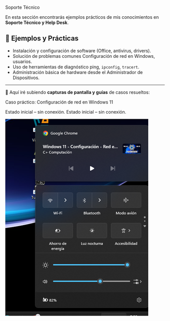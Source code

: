  Soporte Técnico

En esta sección encontrarás ejemplos prácticos de mis conocimientos en **Soporte Técnico y Help Desk**.  

## 📂 Ejemplos y Prácticas

- Instalación y configuración de software (Office, antivirus, drivers).  
- Solución de problemas comunes Configuración de red en Windows, usuarios. 
- Uso de herramientas de diagnóstico ping, `ipconfig`, `tracert`.  
- Administración básica de hardware desde el Administrador de Dispositivos.
  
---

📸 Aquí iré subiendo **capturas de pantalla y guías** de casos resueltos:


Caso práctico: Configuración de red en Windows 11

Estado inicial – sin conexión.
 Estado inicial – sin conexión.  

![Evidencia de configuración de red](https://github.com/sebastianbqz/Portafolio-Soporte-TI/blob/main/SoporteTecnico/Captura%20de%20pantalla%202025-10-01%20195600.png?raw=true)




